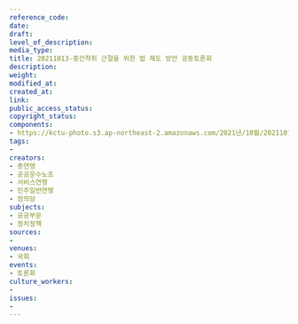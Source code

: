```yaml
---
reference_code: 
date: 
draft: 
level_of_description: 
media_type: 
title: 20211013-중간착취 근절을 위한 법 제도 방안 공동토론회
description: 
weight: 
modified_at: 
created_at: 
link: 
public_access_status: 
copyright_status: 
components:
- https://kctu-photo.s3.ap-northeast-2.amazonaws.com/2021년/10월/20211013-중간착취+근절을+위한+법+제도+방안+공동토론회/_1D20136.jpg
tags:
- 
creators:
- 총연맹
- 공공운수노조
- 서비스연맹
- 민주일반연맹
- 정의당
subjects:
- 공공부문
- 정치정책
sources:
- 
venues:
- 국회
events:
- 토론회
culture_workers:
- 
issues:
- 
---
```

